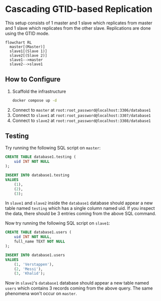 # Cascading GTID-based Replication

This setup consists of 1 master and 1 slave which replicates from master and 1 slave
which replicates from the other slave. Replications are done using the
GTID mode.

```mermaid
flowchart RL
  master[(Master)]
  slave1[(Slave 1)]
  slave2[(Slave 2)]
  slave1-->master
  slave2-->slave1
```

## How to Configure

1. Scaffold the infrastructure
   ```bash
   docker compose up -d
   ```
2. Connect to `master` at `root:root_password@localhost:3306/database1`
3. Connect to `slave1` at `root:root_password@localhost:3307/database1`
4. Connect to `slave2` at `root:root_password@localhost:3308/database1`

## Testing

Try running the following SQL script on `master`:

```sql
CREATE TABLE database1.testing (
	uid INT NOT NULL
);

INSERT INTO database1.testing
VALUES
	(1),
	(2),
	(3);
```

In `slave1` and `slave2` inside the `database1` database should appear a new table named `testing`
which has a single column named uid. If you inspect the data, there should be 3 entries
coming from the above SQL command.

Now try running the following SQL script on `slave1`:

```sql
CREATE TABLE database1.users (
	uid INT NOT NULL,
	full_name TEXT NOT NULL
);

INSERT INTO database1.users
VALUES
	(1, 'Verstappen'),
	(2, 'Messi'),
	(3, 'Khalid');
```

Now in `slave2`'s `database1` database should appear a new table named `users`
which contains 3 records coming from the above query. The same phenomena won't
occur on `master`.
